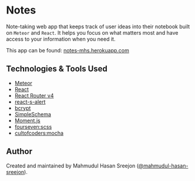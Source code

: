 # Notes

Note-taking web app that keeps track of user ideas into their notebook built on `Meteor` and `React`. It helps you focus on what matters most and have access to your information when you need it.

This app can be found: [notes-mhs.herokuapp.com](https://notes-mhs.herokuapp.com/)

## Technologies & Tools Used

* [Meteor](https://www.meteor.com/)
* [React](https://reactjs.org/)
* [React Router v4](https://reacttraining.com/react-router/)
* [react-s-alert](https://github.com/juliancwirko/react-s-alert)
* [bcrypt](https://www.npmjs.com/package/bcrypt)
* [SimpleSchema](https://github.com/aldeed/simple-schema-js)
* [Moment.js](https://momentjs.com/)
* [fourseven:scss](https://atmospherejs.com/fourseven/scss)
* [cultofcoders:mocha](https://atmospherejs.com/cultofcoders/mocha)

## Author

Created and maintained by Mahmudul Hasan Sreejon ([@mahmudul-hasan-sreejon](http://mahmudulhasansreejon.ml/)).
